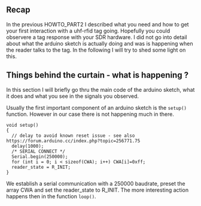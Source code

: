 ## Recap

In the previous HOWTO_PART2 I described what you need and how to get your first interaction with a uhf-rfid tag going. Hopefully you could observere a tag response with your SDR hardware.
I did not go into detail about what the arduino sketch is actually doing and was is happening when the reader talks to the tag. In the following I will try to shed some light on this.

## Things behind the curtain - what is happening ?

In this section I will briefly go thru the main code of the arduino sketch, what it does and what you see in the signals you observed.

Usually the first important component of an arduino sketch is the ```setup()``` function. However in our case there is not happening much in there.
```
void setup()
{
  // delay to avoid known reset issue - see also https://forum.arduino.cc/index.php?topic=256771.75
  delay(1000);
  /* SERIAL CONNECT */
  Serial.begin(250000);
  for (int i = 0; i < sizeof(CWA); i++) CWA[i]=0xff;
  reader_state = R_INIT;
}
```
We establish a serial communication with a 250000 baudrate, preset the array CWA and set the reader_state to R_INIT. The more interesting action happens then in the function ```loop()```.


